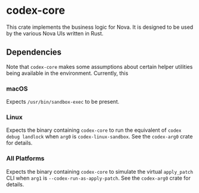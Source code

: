 # codex-core

This crate implements the business logic for Nova. It is designed to be used by the various Nova UIs written in Rust.

## Dependencies

Note that `codex-core` makes some assumptions about certain helper utilities being available in the environment. Currently, this

### macOS

Expects `/usr/bin/sandbox-exec` to be present.

### Linux

Expects the binary containing `codex-core` to run the equivalent of `codex debug landlock` when `arg0` is `codex-linux-sandbox`. See the `codex-arg0` crate for details.

### All Platforms

Expects the binary containing `codex-core` to simulate the virtual `apply_patch` CLI when `arg1` is `--codex-run-as-apply-patch`. See the `codex-arg0` crate for details.
